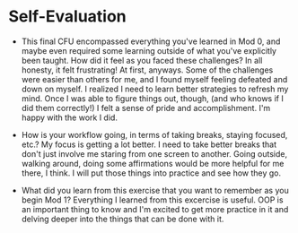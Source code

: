 # Self-Evaluation

- This final CFU encompassed everything you've learned in Mod 0, and maybe even required some learning outside of what you've explicitly been taught. How did it feel as you faced these challenges?
In all honesty, it felt frustrating! At first, anyways. Some of the challenges were easier than others for me, and I found myself feeling defeated and down on myself. I realized I need to learn better strategies to refresh my mind. Once I was able to figure things out, though, (and who knows if I did them correctly!) I felt a sense of pride and accomplishment. I'm happy with the work I did.

- How is your workflow going, in terms of taking breaks, staying focused, etc.?
My focus is getting a lot better. I need to take better breaks that don't just involve me staring from one screen to another. Going outside, walking around, doing some affirmations would be more helpful for me there, I think. I will put those things into practice and see how they go.

- What did you learn from this exercise that you want to remember as you begin Mod 1?
Everything I learned from this excercise is useful. OOP is an important thing to know and I'm excited to get more practice in it and delving deeper into the things that can be done with it.